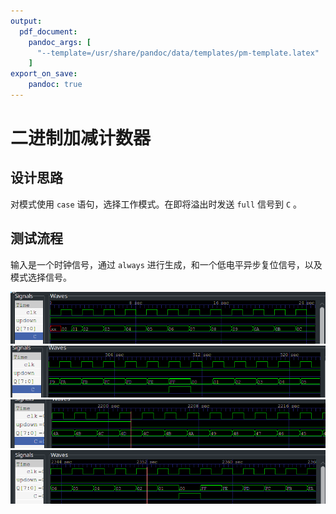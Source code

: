 ```yaml
---
output:
  pdf_document:
    pandoc_args: [
      "--template=/usr/share/pandoc/data/templates/pm-template.latex"
    ]
export_on_save:
    pandoc: true
---
```


# 二进制加减计数器

## 设计思路

对模式使用 `case` 语句，选择工作模式。在即将溢出时发送 `full` 信号到 `C` 。

## 测试流程

输入是一个时钟信号，通过 `always` 进行生成，和一个低电平异步复位信号，以及模式选择信号。
<!-- 结果如[计数器波形图](wave.png) -->

![计数器波形图](wave1.png) 
![计数器波形图](wave2.png) 
![计数器波形图](wave3.png) 
![计数器波形图](wave4.png) 